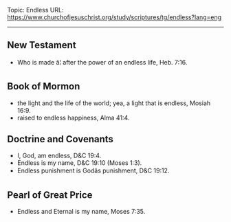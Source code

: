 Topic: Endless
URL: https://www.churchofjesuschrist.org/study/scriptures/tg/endless?lang=eng

---

## New Testament

- Who is made â¦ after the power of an endless life, Heb. 7:16.

## Book of Mormon

- the light and the life of the world; yea, a light that is endless, Mosiah 16:9.
- raised to endless happiness, Alma 41:4.

## Doctrine and Covenants

- I, God, am endless, D&C 19:4.
- Endless is my name, D&C 19:10 (Moses 1:3).
- Endless punishment is Godâs punishment, D&C 19:12.

## Pearl of Great Price

- Endless and Eternal is my name, Moses 7:35.

